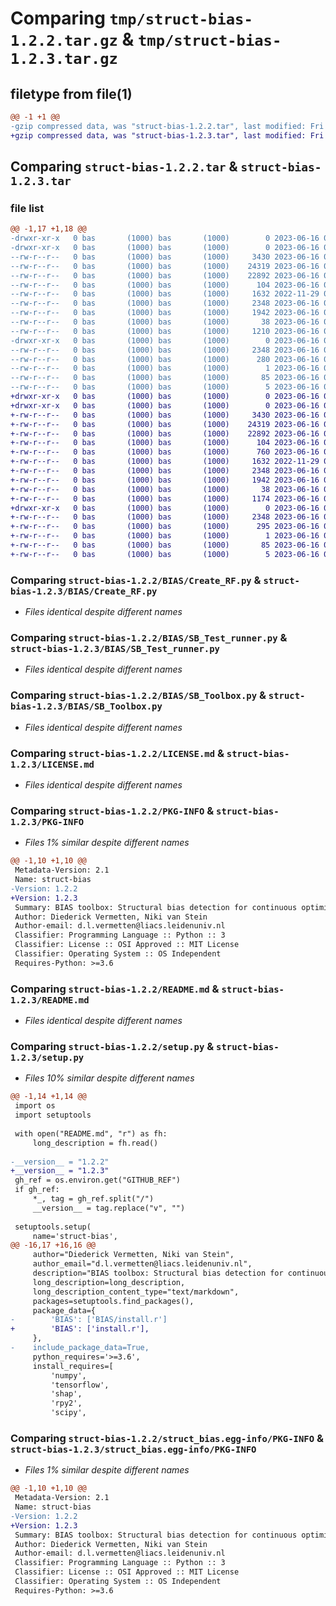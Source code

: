 # Comparing `tmp/struct-bias-1.2.2.tar.gz` & `tmp/struct-bias-1.2.3.tar.gz`

## filetype from file(1)

```diff
@@ -1 +1 @@
-gzip compressed data, was "struct-bias-1.2.2.tar", last modified: Fri Jun 16 07:59:37 2023, max compression
+gzip compressed data, was "struct-bias-1.2.3.tar", last modified: Fri Jun 16 08:04:43 2023, max compression
```

## Comparing `struct-bias-1.2.2.tar` & `struct-bias-1.2.3.tar`

### file list

```diff
@@ -1,17 +1,18 @@
-drwxr-xr-x   0 bas       (1000) bas       (1000)        0 2023-06-16 07:59:37.847113 struct-bias-1.2.2/
-drwxr-xr-x   0 bas       (1000) bas       (1000)        0 2023-06-16 07:59:37.847113 struct-bias-1.2.2/BIAS/
--rw-r--r--   0 bas       (1000) bas       (1000)     3430 2023-06-16 06:53:48.000000 struct-bias-1.2.2/BIAS/Create_RF.py
--rw-r--r--   0 bas       (1000) bas       (1000)    24319 2023-06-16 06:53:55.000000 struct-bias-1.2.2/BIAS/SB_Test_runner.py
--rw-r--r--   0 bas       (1000) bas       (1000)    22892 2023-06-16 07:19:50.000000 struct-bias-1.2.2/BIAS/SB_Toolbox.py
--rw-r--r--   0 bas       (1000) bas       (1000)      104 2023-06-16 06:53:48.000000 struct-bias-1.2.2/BIAS/__init__.py
--rw-r--r--   0 bas       (1000) bas       (1000)     1632 2022-11-29 08:36:48.000000 struct-bias-1.2.2/LICENSE.md
--rw-r--r--   0 bas       (1000) bas       (1000)     2348 2023-06-16 07:59:37.847113 struct-bias-1.2.2/PKG-INFO
--rw-r--r--   0 bas       (1000) bas       (1000)     1942 2023-06-16 07:18:43.000000 struct-bias-1.2.2/README.md
--rw-r--r--   0 bas       (1000) bas       (1000)       38 2023-06-16 07:59:37.847113 struct-bias-1.2.2/setup.cfg
--rw-r--r--   0 bas       (1000) bas       (1000)     1210 2023-06-16 07:56:18.000000 struct-bias-1.2.2/setup.py
-drwxr-xr-x   0 bas       (1000) bas       (1000)        0 2023-06-16 07:59:37.847113 struct-bias-1.2.2/struct_bias.egg-info/
--rw-r--r--   0 bas       (1000) bas       (1000)     2348 2023-06-16 07:59:37.000000 struct-bias-1.2.2/struct_bias.egg-info/PKG-INFO
--rw-r--r--   0 bas       (1000) bas       (1000)      280 2023-06-16 07:59:37.000000 struct-bias-1.2.2/struct_bias.egg-info/SOURCES.txt
--rw-r--r--   0 bas       (1000) bas       (1000)        1 2023-06-16 07:59:37.000000 struct-bias-1.2.2/struct_bias.egg-info/dependency_links.txt
--rw-r--r--   0 bas       (1000) bas       (1000)       85 2023-06-16 07:59:37.000000 struct-bias-1.2.2/struct_bias.egg-info/requires.txt
--rw-r--r--   0 bas       (1000) bas       (1000)        5 2023-06-16 07:59:37.000000 struct-bias-1.2.2/struct_bias.egg-info/top_level.txt
+drwxr-xr-x   0 bas       (1000) bas       (1000)        0 2023-06-16 08:04:43.943876 struct-bias-1.2.3/
+drwxr-xr-x   0 bas       (1000) bas       (1000)        0 2023-06-16 08:04:43.943876 struct-bias-1.2.3/BIAS/
+-rw-r--r--   0 bas       (1000) bas       (1000)     3430 2023-06-16 06:53:48.000000 struct-bias-1.2.3/BIAS/Create_RF.py
+-rw-r--r--   0 bas       (1000) bas       (1000)    24319 2023-06-16 06:53:55.000000 struct-bias-1.2.3/BIAS/SB_Test_runner.py
+-rw-r--r--   0 bas       (1000) bas       (1000)    22892 2023-06-16 07:19:50.000000 struct-bias-1.2.3/BIAS/SB_Toolbox.py
+-rw-r--r--   0 bas       (1000) bas       (1000)      104 2023-06-16 06:53:48.000000 struct-bias-1.2.3/BIAS/__init__.py
+-rw-r--r--   0 bas       (1000) bas       (1000)      760 2023-06-16 06:53:49.000000 struct-bias-1.2.3/BIAS/install.r
+-rw-r--r--   0 bas       (1000) bas       (1000)     1632 2022-11-29 08:36:48.000000 struct-bias-1.2.3/LICENSE.md
+-rw-r--r--   0 bas       (1000) bas       (1000)     2348 2023-06-16 08:04:43.943876 struct-bias-1.2.3/PKG-INFO
+-rw-r--r--   0 bas       (1000) bas       (1000)     1942 2023-06-16 07:18:43.000000 struct-bias-1.2.3/README.md
+-rw-r--r--   0 bas       (1000) bas       (1000)       38 2023-06-16 08:04:43.943876 struct-bias-1.2.3/setup.cfg
+-rw-r--r--   0 bas       (1000) bas       (1000)     1174 2023-06-16 08:04:42.000000 struct-bias-1.2.3/setup.py
+drwxr-xr-x   0 bas       (1000) bas       (1000)        0 2023-06-16 08:04:43.943876 struct-bias-1.2.3/struct_bias.egg-info/
+-rw-r--r--   0 bas       (1000) bas       (1000)     2348 2023-06-16 08:04:43.000000 struct-bias-1.2.3/struct_bias.egg-info/PKG-INFO
+-rw-r--r--   0 bas       (1000) bas       (1000)      295 2023-06-16 08:04:43.000000 struct-bias-1.2.3/struct_bias.egg-info/SOURCES.txt
+-rw-r--r--   0 bas       (1000) bas       (1000)        1 2023-06-16 08:04:43.000000 struct-bias-1.2.3/struct_bias.egg-info/dependency_links.txt
+-rw-r--r--   0 bas       (1000) bas       (1000)       85 2023-06-16 08:04:43.000000 struct-bias-1.2.3/struct_bias.egg-info/requires.txt
+-rw-r--r--   0 bas       (1000) bas       (1000)        5 2023-06-16 08:04:43.000000 struct-bias-1.2.3/struct_bias.egg-info/top_level.txt
```

### Comparing `struct-bias-1.2.2/BIAS/Create_RF.py` & `struct-bias-1.2.3/BIAS/Create_RF.py`

 * *Files identical despite different names*

### Comparing `struct-bias-1.2.2/BIAS/SB_Test_runner.py` & `struct-bias-1.2.3/BIAS/SB_Test_runner.py`

 * *Files identical despite different names*

### Comparing `struct-bias-1.2.2/BIAS/SB_Toolbox.py` & `struct-bias-1.2.3/BIAS/SB_Toolbox.py`

 * *Files identical despite different names*

### Comparing `struct-bias-1.2.2/LICENSE.md` & `struct-bias-1.2.3/LICENSE.md`

 * *Files identical despite different names*

### Comparing `struct-bias-1.2.2/PKG-INFO` & `struct-bias-1.2.3/PKG-INFO`

 * *Files 1% similar despite different names*

```diff
@@ -1,10 +1,10 @@
 Metadata-Version: 2.1
 Name: struct-bias
-Version: 1.2.2
+Version: 1.2.3
 Summary: BIAS toolbox: Structural bias detection for continuous optimization algorithms
 Author: Diederick Vermetten, Niki van Stein
 Author-email: d.l.vermetten@liacs.leidenuniv.nl
 Classifier: Programming Language :: Python :: 3
 Classifier: License :: OSI Approved :: MIT License
 Classifier: Operating System :: OS Independent
 Requires-Python: >=3.6
```

### Comparing `struct-bias-1.2.2/README.md` & `struct-bias-1.2.3/README.md`

 * *Files identical despite different names*

### Comparing `struct-bias-1.2.2/setup.py` & `struct-bias-1.2.3/setup.py`

 * *Files 10% similar despite different names*

```diff
@@ -1,14 +1,14 @@
 import os
 import setuptools
 
 with open("README.md", "r") as fh:
     long_description = fh.read()
 
-__version__ = "1.2.2"
+__version__ = "1.2.3"
 gh_ref = os.environ.get("GITHUB_REF")
 if gh_ref:
     *_, tag = gh_ref.split("/")
     __version__ = tag.replace("v", "")
 
 setuptools.setup(
     name='struct-bias',
@@ -16,17 +16,16 @@
     author="Diederick Vermetten, Niki van Stein",
     author_email="d.l.vermetten@liacs.leidenuniv.nl",
     description="BIAS toolbox: Structural bias detection for continuous optimization algorithms",
     long_description=long_description,
     long_description_content_type="text/markdown",
     packages=setuptools.find_packages(),
     package_data={
-        'BIAS': ['BIAS/install.r']
+        'BIAS': ['install.r'],
     },
-    include_package_data=True,
     python_requires='>=3.6',
     install_requires=[
         'numpy',
         'tensorflow',
         'shap',
         'rpy2',
         'scipy',
```

### Comparing `struct-bias-1.2.2/struct_bias.egg-info/PKG-INFO` & `struct-bias-1.2.3/struct_bias.egg-info/PKG-INFO`

 * *Files 1% similar despite different names*

```diff
@@ -1,10 +1,10 @@
 Metadata-Version: 2.1
 Name: struct-bias
-Version: 1.2.2
+Version: 1.2.3
 Summary: BIAS toolbox: Structural bias detection for continuous optimization algorithms
 Author: Diederick Vermetten, Niki van Stein
 Author-email: d.l.vermetten@liacs.leidenuniv.nl
 Classifier: Programming Language :: Python :: 3
 Classifier: License :: OSI Approved :: MIT License
 Classifier: Operating System :: OS Independent
 Requires-Python: >=3.6
```

